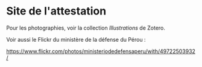 # Site de l'attestation

Pour les photographies, voir la collection *Illustrations* de Zotero.

Voir aussi le Flickr du ministère de la défense du Pérou :

https://www.flickr.com/photos/ministeriodedefensaperu/with/49722503932/